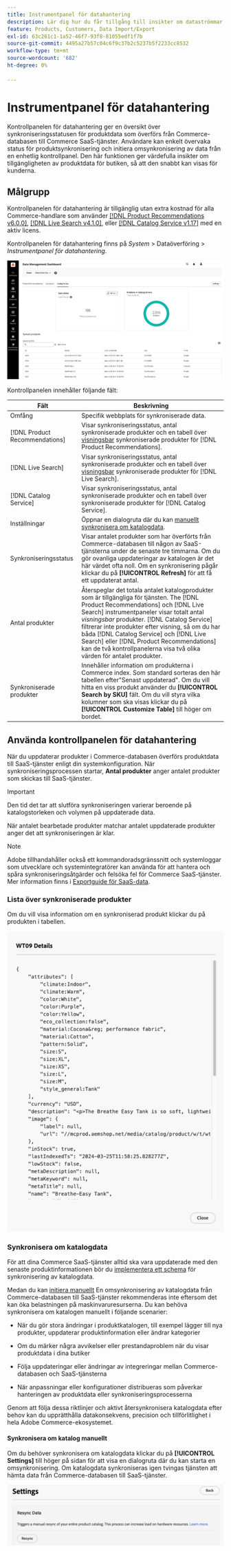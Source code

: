 ```yaml
---
title: Instrumentpanel för datahantering
description: Lär dig hur du får tillgång till insikter om dataströmmar för [!DNL Catalog Service], [!DNL Live Search]och [!DNL Product Recommendation]s.
feature: Products, Customers, Data Import/Export
exl-id: 63c261c1-1a52-46f7-93f8-81055edf1f7b
source-git-commit: 4495a27b57c04c6f9c37b2c5237b5f2233cc8532
workflow-type: tm+mt
source-wordcount: '682'
ht-degree: 0%

---
```


# Instrumentpanel för datahantering

Kontrollpanelen för datahantering ger en översikt över synkroniseringsstatusen för produktdata som överförs från Commerce-databasen till Commerce SaaS-tjänster. Användare kan enkelt övervaka status för produktsynkronisering och initiera omsynkronisering av data från en enhetlig kontrollpanel. Den här funktionen ger värdefulla insikter om tillgängligheten av produktdata för butiken, så att den snabbt kan visas för kunderna.

## Målgrupp

Kontrollpanelen för datahantering är tillgänglig utan extra kostnad för alla Commerce-handlare som använder [[!DNL Product Recommendations v6.0.0]](https://experienceleague.adobe.com/en/docs/commerce-merchant-services/product-recommendations/guide-overview), [[!DNL Live Search v4.1.0]](https://experienceleague.adobe.com/en/docs/commerce-merchant-services/live-search/guide-overview), eller [[!DNL Catalog Service v1.17]](https://experienceleague.adobe.com/en/docs/commerce-merchant-services/catalog-service/guide-overview) med en aktiv licens.

Kontrollpanelen för datahantering finns på *System* > Dataöverföring > *Instrumentpanel för datahantering*.

![Instrumentpanel för datahantering](assets/data-management-dashboard.png)

Kontrollpanelen innehåller följande fält:

| Fält | Beskrivning |
|--- |--- |
| Omfång | Specifik webbplats för synkroniserade data. |
| [!DNL Product Recommendations] | Visar synkroniseringsstatus, antal synkroniserade produkter och en tabell över [visningsbar](https://experienceleague.adobe.com/en/docs/commerce-admin/config/catalog/inventory#stock-options) synkroniserade produkter för [!DNL Product Recommendations]. |
| [!DNL Live Search] | Visar synkroniseringsstatus, antal synkroniserade produkter och en tabell över [visningsbar](https://experienceleague.adobe.com/en/docs/commerce-admin/config/catalog/inventory#stock-options) synkroniserade produkter för [!DNL Live Search]. |
| [!DNL Catalog Service] | Visar synkroniseringsstatus, antal synkroniserade produkter och en tabell över synkroniserade produkter för [!DNL Catalog Service]. |
| Inställningar | Öppnar en dialogruta där du kan [manuellt synkronisera om katalogdata](#resync-catalog-data). |
| Synkroniseringsstatus | Visar antalet produkter som har överförts från Commerce-databasen till någon av SaaS-tjänsterna under de senaste tre timmarna. Om du gör ovanliga uppdateringar av katalogen är det här värdet ofta noll. Om en synkronisering pågår klickar du på **[!UICONTROL Refresh]** för att få ett uppdaterat antal. |
| Antal produkter | Återspeglar det totala antalet katalogprodukter som är tillgängliga för tjänsten. The [!DNL Product Recommendations] och [!DNL Live Search] instrumentpaneler visar totalt antal _visningsbar_ produkter. [!DNL Catalog Service] filtrerar inte produkter efter visning, så om du har båda [!DNL Catalog Service] och [!DNL Live Search] eller [!DNL Product Recommendations] kan de två kontrollpanelerna visa två olika värden för antalet produkter. |
| Synkroniserade produkter | Innehåller information om produkterna i Commerce index. Som standard sorteras den här tabellen efter&quot;Senast uppdaterad&quot;. Om du vill hitta en viss produkt använder du **[!UICONTROL Search by SKU]** fält. Om du vill styra vilka kolumner som ska visas klickar du på **[!UICONTROL Customize Table]** till höger om bordet. |

## Använda kontrollpanelen för datahantering

När du uppdaterar produkter i Commerce-databasen överförs produktdata till SaaS-tjänster enligt din systemkonfiguration. När synkroniseringsprocessen startar, **Antal produkter** anger antalet produkter som skickas till SaaS-tjänster.

>[!IMPORTANT]
>
>Den tid det tar att slutföra synkroniseringen varierar beroende på katalogstorleken och volymen på uppdaterade data.

När antalet bearbetade produkter matchar antalet uppdaterade produkter anger det att synkroniseringen är klar.

>[!NOTE]
>
>Adobe tillhandahåller också ett kommandoradsgränssnitt och systemloggar som utvecklare och systemintegratörer kan använda för att hantera och spåra synkroniseringsåtgärder och felsöka fel för Commerce SaaS-tjänster. Mer information finns i [Exportguide för SaaS-data](https://experienceleague.adobe.com/en/docs/commerce-merchant-services/saas-data-export/overview).

### Lista över synkroniserade produkter

Om du vill visa information om en synkroniserad produkt klickar du på produkten i tabellen.

![Information om synkroniserad produkt](assets/sync-product-detail.png)

### Synkronisera om katalogdata

För att dina Commerce SaaS-tjänster alltid ska vara uppdaterade med den senaste produktinformationen bör du [implementera ett schema](https://experienceleague.adobe.com/en/docs/commerce-operations/configuration-guide/cli/manage-indexers#reindex) för synkronisering av katalogdata.

Medan du kan [initiera manuellt](#manually-resync-catalog) En omsynkronisering av katalogdata från Commerce-databasen till SaaS-tjänster rekommenderas inte eftersom det kan öka belastningen på maskinvaruresurserna. Du kan behöva synkronisera om katalogen manuellt i följande scenarier:

- När du gör stora ändringar i produktkatalogen, till exempel lägger till nya produkter, uppdaterar produktinformation eller ändrar kategorier

- Om du märker några avvikelser eller prestandaproblem när du visar produktdata i dina butiker

- Följa uppdateringar eller ändringar av integreringar mellan Commerce-databasen och SaaS-tjänsterna

- När anpassningar eller konfigurationer distribueras som påverkar hanteringen av produktdata eller synkroniseringsprocesserna

Genom att följa dessa riktlinjer och aktivt återsynkronisera katalogdata efter behov kan du upprätthålla datakonsekvens, precision och tillförlitlighet i hela Adobe Commerce-ekosystemet.

#### Synkronisera om katalog manuellt

Om du behöver synkronisera om katalogdata klickar du på **[!UICONTROL Settings]** till höger på sidan för att visa en dialogruta där du kan starta en omsynkronisering. Om katalogdata synkroniseras igen tvingas tjänsten att hämta data från Commerce-databasen till SaaS-tjänster.

![Synkronisera produkter manuellt](assets/resync-data.png)
